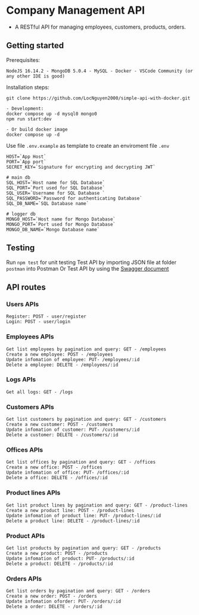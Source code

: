 # Company Management API

- A RESTful API for managing employees, customers, products, orders.

## Getting started

Prerequisites:

```
NodeJS 16.14.2 - MongoDB 5.0.4 - MySQL - Docker - VSCode Community (or any other IDE is good)
```

Installation steps:

```
git clone https://github.com/LocNguyen2000/simple-api-with-docker.git

- Development:
docker compose up -d mysql0 mongo0
npm run start:dev

- Or build docker image
docker compose up -d
```

Use file `.env.example` as template to create an enviroment file `.env`

```
HOST=`App Host`
PORT=`App port`
SECRET_KEY=`Signature for encrypting and decrypting JWT`

# main db
SQL_HOST=`Host name for SQL Database`
SQL_PORT=`Port used for SQL Database`
SQL_USER=`Username for SQL Database `
SQL_PASSWORD=`Password for authenticating Database`
SQL_DB_NAME=`SQL Database name`

# logger db
MONG0_HOST=`Host name for Mongo Database`
MONGO_PORT=`Port used for Mongo Database`
MONGO_DB_NAME=`Mongo Database name`
```

## Testing

Run `npm test` for unit testing
Test API by importing JSON file at folder `postman` into Postman
Or Test API by using the [Swagger document](https://localhost:{PORT}/api-docs)

## API routes

### Users APIs

```
Register: POST - user/register
Login: POST - user/login
```

### Employees APIs

```
Get list employees by pagination and query: GET - /employees
Create a new employee: POST - /employees
Update infomation of employee: PUT- /employees/:id
Delete a employee: DELETE - /employees/:id
```

### Logs APIs

```
Get all logs: GET - /logs
```

### Customers APIs

```
Get list customers by pagination and query: GET - /customers
Create a new customer: POST - /customers
Update infomation of customer: PUT- /customers/:id
Delete a customer: DELETE - /customers/:id
```

### Offices APIs

```
Get list offices by pagination and query: GET - /offices
Create a new office: POST - /offices
Update infomation of office: PUT- /offices/:id
Delete a office: DELETE - /offices/:id
```

### Product lines APIs

```
Get list product lines by pagination and query: GET - /product-lines
Create a new product line: POST - /product-lines
Update infomation of product line: PUT- /product-lines/:id
Delete a product line: DELETE - /product-lines/:id
```

### Product APIs

```
Get list products by pagination and query: GET - /products
Create a new product: POST - /products
Update infomation of product: PUT- /products/:id
Delete a product: DELETE - /products/:id
```

### Orders APIs

```
Get list orders by pagination and query: GET - /orders
Create a new order: POST - /orders
Update infomation oforder: PUT- /orders/:id
Delete a order: DELETE - /orders/:id
```
